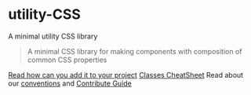 # utility-CSS
A minimal utility CSS library

> A minimal CSS library for making components with composition of common CSS properties

[Read how can you add it to your project](docs/getting-started.md)
[Classes CheatSheet](docs/classes-cheatsheet.md)
Read about our [conventions](docs/conventions.md) and [Contribute Guide](contribute.md)
